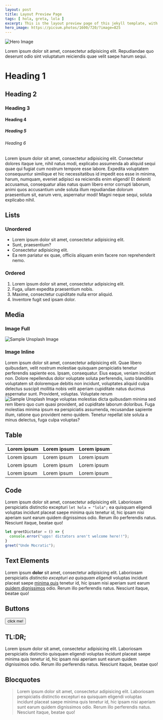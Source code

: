 ```yaml
---
layout: post
title: Layout Preview Page
tags: [ hola, greta, lola ]
excerpt: This is the layout preview page of this jekyll template, with basic html elements and etc..
hero_image: https://picsum.photos/1600/720/?image=825
---
```


![Hero Image](https://picsum.photos/1200/480/?image=212)

Lorem ipsum dolor sit amet, consectetur adipisicing elit. Repudiandae quo deserunt odio sint voluptatum reiciendis quae velit saepe harum sequi.

# Heading 1

## Heading 2

### Heading 3

#### Heading 4

##### Heading 5

###### Heading 6

Lorem ipsum dolor sit amet, consectetur adipisicing elit. Consectetur dolores itaque iure, nihil natus modi, explicabo assumenda ab aliquid sequi quae qui fugiat cum nostrum tempore esse labore. Expedita voluptatem consequuntur similique et hic necessitatibus id impedit eos esse in minima, harum, numquam, eveniet adipisci ea reiciendis enim eligendi! Et deleniti accusamus, consequatur alias natus quam libero error corrupti laborum, animi quos accusantium unde soluta illum repudiandae dolorum praesentium sit, earum vero, aspernatur modi! Magni neque sequi, soluta explicabo nihil.

## Lists

### Unordered

- Lorem ipsum dolor sit amet, consectetur adipisicing elit.
- Sunt, praesentium?
- Consectetur adipisicing elit.
- Ea rem pariatur ex quae, officiis aliquam enim facere non reprehenderit nemo.

### Ordered

1. Lorem ipsum dolor sit amet, consectetur adipisicing elit.
2. Fuga, ullam expedita praesentium nobis.
3. Maxime, consectetur cupiditate nulla error aliquid.
4. Inventore fugit sed ipsam dolor.

## Media

### Image Full

![Sample Unsplash Image](https://picsum.photos/960/480/?image=479)

### Image Inline

Lorem ipsum dolor sit amet, consectetur adipisicing elit. Quae libero quibusdam, velit nostrum molestiae quisquam perspiciatis tenetur perferendis sapiente eos. Ipsam, consequatur. Eius eaque, veniam incidunt non. Dolore repellendus dolor voluptate soluta perferendis, iusto blanditiis voluptatem sit doloremque debitis non incidunt, voluptates aliquid culpa delectus suscipit mollitia nobis velit aperiam cupiditate natus ducimus aspernatur sunt. Provident, voluptas. Voluptate rerum ![Sample Unsplash Image](https://picsum.photos/120/160/?image=756) voluptas molestias dicta quibusdam minima sed rem libero quo cum quasi provident, ad cupiditate laborum doloribus. Fuga molestias minima ipsum ea perspiciatis assumenda, recusandae sapiente illum, ratione quo provident nemo quidem. Tenetur repellat iste soluta a minus delectus, fuga culpa voluptas?

## Table

| Lorem ipsum | Lorem ipsum | Lorem ipsum |
| ----------- | ----------- | ----------- |
| Lorem ipsum | Lorem ipsum | Lorem ipsum |
| Lorem ipsum | Lorem ipsum | Lorem ipsum |
| Lorem ipsum | Lorem ipsum | Lorem ipsum |

## Code

Lorem ipsum dolor sit amet, consectetur adipisicing elit. Laboriosam perspiciatis distinctio excepturi `let hola = "lola";` ea quisquam eligendi voluptas incidunt placeat saepe minima quis tenetur id, hic ipsam nisi aperiam sunt earum quidem dignissimos odio. Rerum illo perferendis natus. Nesciunt itaque, beatae quo!

```javascript
let greetDictator = () => {
  console.error("upps! dictators aren't welcome here!!");
}
greet("Unde Mocratic");
```

## Text Elements

Lorem ipsum **dolor** sit amet, consectetur adipisicing elit. Laboriosam perspiciatis *distinctio excepturi ea quisquam eligendi* voluptas incidunt placeat saepe <u>minima quis</u> tenetur id, hic ipsam nisi aperiam sunt earum [quidem dignissimos](http://quidem.dignissimos) odio. Rerum illo perferendis natus. Nesciunt itaque, beatae quo!

## Buttons

<button>click me!</button>

## TL:DR;

Lorem ipsum dolor sit amet, consectetur adipisicing elit. Laboriosam perspiciatis distinctio quisquam eligendi voluptas incidunt placeat saepe minima quis tenetur id, hic ipsam nisi aperiam sunt earum quidem dignissimos odio. Rerum illo perferendis natus. Nesciunt itaque, beatae quo!

## Blocquotes

> Lorem ipsum dolor sit amet, consectetur adipisicing elit. Laboriosam perspiciatis distinctio excepturi ea quisquam eligendi voluptas incidunt placeat saepe minima quis tenetur id, hic ipsam nisi aperiam sunt earum quidem dignissimos odio. Rerum illo perferendis natus. Nesciunt itaque, beatae quo!
